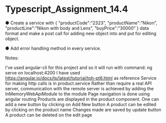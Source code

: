 # Typescript_Assignment_14.4

● Create a service with
{
"productCode":”2323”,
"productName":”Nikon”,
"productLine":”Nikon with body and Lens”,
"buyPrice":”30000”
}
data format and make a post call for adding new object into and put for editing object.

● Add error handling method in every service.

Notes:

I've used angular-cli for this project and so it will run with command: ng serve on localhost:4200
I have used https://angular.io/docs/ts/latest/tutorial/toh-pt6.html as reference
Service for making http calls is in product.service
Rather than require a real API server, communication with the remote server
is achieved by adding the InMemoryWebApiModule to the module
Page navigation is done using angular routing
Products are displayed in the product component.
One can add a new button by clicking on Add New button
A product can be edited by clicking on the product name
Changes made are saved by update button
A product can be deleted on the edit page
